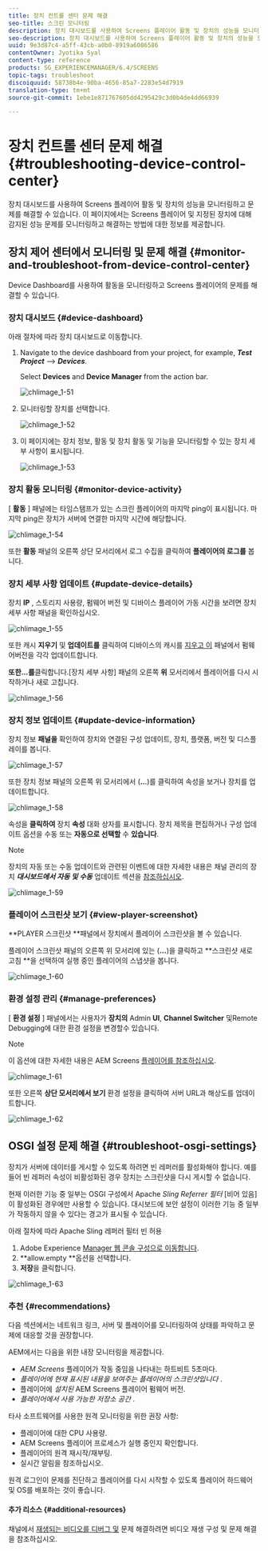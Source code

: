 ```yaml
---
title: 장치 컨트롤 센터 문제 해결
seo-title: 스크린 모니터링
description: 장치 대시보드를 사용하여 Screens 플레이어 활동 및 장치의 성능을 모니터링하고 문제를 해결하려면 이 페이지를 따르십시오.
seo-description: 장치 대시보드를 사용하여 Screens 플레이어 활동 및 장치의 성능을 모니터링하고 문제를 해결하려면 이 페이지를 따르십시오.
uuid: 9e3d87c4-a5ff-43cb-a0b0-8919a6086586
contentOwner: Jyotika Syal
content-type: reference
products: SG_EXPERIENCEMANAGER/6.4/SCREENS
topic-tags: troubleshoot
discoiquuid: 58738b4e-90ba-4656-85a7-2283e54d7919
translation-type: tm+mt
source-git-commit: 1ebe1e871767605dd4295429c3d0b4de4dd66939

---
```



# 장치 컨트롤 센터 문제 해결{#troubleshooting-device-control-center}

장치 대시보드를 사용하여 Screens 플레이어 활동 및 장치의 성능을 모니터링하고 문제를 해결할 수 있습니다. 이 페이지에서는 Screens 플레이어 및 지정된 장치에 대해 감지된 성능 문제를 모니터링하고 해결하는 방법에 대한 정보를 제공합니다.

## 장치 제어 센터에서 모니터링 및 문제 해결 {#monitor-and-troubleshoot-from-device-control-center}

Device Dashboard를 사용하여 활동을 모니터링하고 Screens 플레이어의 문제를 해결할 수 있습니다.

### 장치 대시보드 {#device-dashboard}

아래 절차에 따라 장치 대시보드로 이동합니다.

1. Navigate to the device dashboard from your project, for example, ***Test Project*** --> ***Devices***.

   Select **Devices** and **Device Manager** from the action bar.

   ![chlimage_1-51](assets/chlimage_1-51.png)

1. 모니터링할 장치를 선택합니다.

   ![chlimage_1-52](assets/chlimage_1-52.png)

1. 이 페이지에는 장치 정보, 활동 및 장치 활동 및 기능을 모니터링할 수 있는 장치 세부 사항이 표시됩니다.

   ![chlimage_1-53](assets/chlimage_1-53.png)

### 장치 활동 모니터링 {#monitor-device-activity}

[ **활동** ] 패널에는 타임스탬프가 있는 스크린 플레이어의 마지막 ping이 표시됩니다. 마지막 ping은 장치가 서버에 연결한 마지막 시간에 해당합니다.

![chlimage_1-54](assets/chlimage_1-54.png)

또한 **활동** 패널의 오른쪽 상단 모서리에서 로그 수집을 클릭하여 **플레이어의 로그를** 봅니다.

### 장치 세부 사항 업데이트 {#update-device-details}

장치 **IP** , 스토리지 사용량, 펌웨어 버전 및 디바이스 플레이어 가동 시간을 보려면 장치 세부 사항 패널을 확인하십시오.

![chlimage_1-55](assets/chlimage_1-55.png)

또한 캐시 **지우기** 및 **업데이트를** 클릭하여 디바이스의 캐시를 [지우고 이](screens-glossary.md) 패널에서 펌웨어버전을 각각 업데이트합니다.

**또한...를**&#x200B;클릭합니다.[장치 세부 사항] 패널의 오른쪽 **위** 모서리에서 플레이어를 다시 시작하거나 새로 고칩니다.

![chlimage_1-56](assets/chlimage_1-56.png)

### 장치 정보 업데이트 {#update-device-information}

장치 정보 **패널을** 확인하여 장치와 연결된 구성 업데이트, 장치, 플랫폼, 버전 및 디스플레이를 봅니다.

![chlimage_1-57](assets/chlimage_1-57.png)

또한 장치 정보 패널의 오른쪽 위 모서리에서 (**..**.)를 클릭하여 속성을 보거나 장치를 업데이트합니다.

![chlimage_1-58](assets/chlimage_1-58.png)

속성을 **클릭하여** 장치 **속성** 대화 상자를 표시합니다. 장치 제목을 편집하거나 구성 업데이트 옵션을 수동 또는 **자동으로 선택할** 수 **있습니다**.

>[!NOTE]
>
>장치의 자동 또는 수동 업데이트와 관련된 이벤트에 대한 자세한 내용은 채널 관리의 장치 ***대시보드에서 자동 및 수동*** 업데이트 섹션을 [참조하십시오](managing-channels.md).

![chlimage_1-59](assets/chlimage_1-59.png)

### 플레이어 스크린샷 보기 {#view-player-screenshot}

**PLAYER 스크린샷 **패널에서 장치에서 플레이어 스크린샷을 볼 수 있습니다.

플레이어 스크린샷 패널의 오른쪽 위 모서리에 있는 (**...**)을 클릭하고 **스크린샷 새로 고침 **을 선택하여 실행 중인 플레이어의 스냅샷을 봅니다.

![chlimage_1-60](assets/chlimage_1-60.png)

### 환경 설정 관리 {#manage-preferences}

[ **환경 설정** ] 패널에서는 사용자가 **장치의** Admin **UI**, **Channel Switcher** 및Remote Debugging에 대한 환경 설정을 변경할수 있습니다.

>[!NOTE]
>
>이 옵션에 대한 자세한 내용은 AEM Screens [플레이어를 참조하십시오](working-with-screens-player.md).

![chlimage_1-61](assets/chlimage_1-61.png)

또한 오른쪽 **상단 모서리에서 보기** 환경 설정을 클릭하여 서버 URL과 해상도를 업데이트합니다.

![chlimage_1-62](assets/chlimage_1-62.png)

## OSGI 설정 문제 해결 {#troubleshoot-osgi-settings}

장치가 서버에 데이터를 게시할 수 있도록 하려면 빈 레퍼러를 활성화해야 합니다. 예를 들어 빈 레퍼러 속성이 비활성화된 경우 장치는 스크린샷을 다시 게시할 수 없습니다.

현재 이러한 기능 중 일부는 OSGI 구성에서 Apache *Sling Referrer 필터* [비어 있음]이 활성화된 경우에만 사용할 수 있습니다. 대시보드에 보안 설정이 이러한 기능 중 일부가 작동하지 않을 수 있다는 경고가 표시될 수 있습니다.

아래 절차에 따라 Apache Sling 레퍼러 필터 빈 허용

1. Adobe Experience [Manager 웹 콘솔 구성으로 이동합니다](http://localhost:4502/system/console/configMgr/org.apache.sling.security.impl.ReferrerFilter).
1. **allow.empty **옵션을 선택합니다.
1. **저장**&#x200B;을 클릭합니다.

![chlimage_1-63](assets/chlimage_1-63.png)

### 추천 {#recommendations}

다음 섹션에서는 네트워크 링크, 서버 및 플레이어를 모니터링하여 상태를 파악하고 문제에 대응할 것을 권장합니다.

AEM에서는 다음을 위한 내장 모니터링을 제공합니다.

* *AEM Screens* 플레이어가 작동 중임을 나타내는 하트비트 5초마다.
* *플레이어에 현재 표시된 내용을 보여주는 플레이어의 스크린샷입니다* .
* 플레이어에 *설치된* AEM Screens 플레이어 펌웨어 버전.
* *플레이어에서 사용 가능한 저장소 공간* .

타사 소프트웨어를 사용한 원격 모니터링을 위한 권장 사항:

* 플레이어에 대한 CPU 사용량.
* AEM Screens 플레이어 프로세스가 실행 중인지 확인합니다.
* 플레이어의 원격 재시작/재부팅.
* 실시간 알림을 참조하십시오.

원격 로그인이 문제를 진단하고 플레이어를 다시 시작할 수 있도록 플레이어 하드웨어 및 OS를 배포하는 것이 좋습니다.

#### 추가 리소스 {#additional-resources}

채널에서 [재생되는 비디오를 디버그 및](troubleshoot-videos.md) 문제 해결하려면 비디오 재생 구성 및 문제 해결을 참조하십시오.
